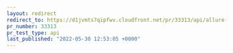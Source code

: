 ```yaml
---
layout: redirect
redirect_to: https://d1jvmts7qipfwv.cloudfront.net/pr/33313/api/allure-report/index.html
pr_number: 33313
pr_test_type: api
last_published: "2022-05-30 12:53:05 +0000"
---
```

